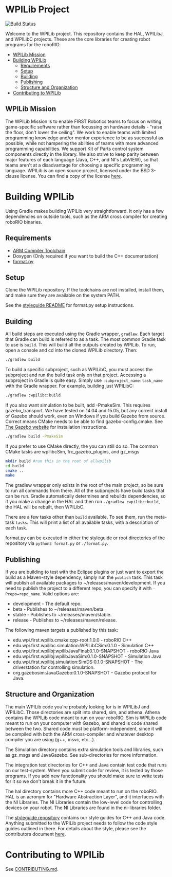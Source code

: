 # WPILib Project

[![Build Status](https://travis-ci.org/wpilibsuite/allwpilib.svg?branch=master)](https://travis-ci.org/wpilibsuite/allwpilib)

Welcome to the WPILib project. This repository contains the HAL, WPILibJ, and WPILibC projects. These are the core libraries for creating robot programs for the roboRIO.

- [WPILib Mission](#wpilib-mission)
- [Building WPILib](#building-wpilib)
    - [Requirements](#requirements)
    - [Setup](#setup)
    - [Building](#building)
    - [Publishing](#publishing)
    - [Structure and Organization](#structure-and-organization)
- [Contributing to WPILib](#contributing-to-wpilib)

## WPILib Mission

The WPILib Mission is to enable FIRST Robotics teams to focus on writing game-specific software rather than focussing on hardware details - "raise the floor, don't lower the ceiling". We work to enable teams with limited programming knowledge and/or mentor experience to be as successful as possible, while not hampering the abilities of teams with more advanced programming capabilities. We support Kit of Parts control system components directly in the library. We also strive to keep parity between major features of each language (Java, C++, and NI's LabVIEW), so that teams aren't at a disadvantage for choosing a specific programming language. WPILib is an open source project, licensed under the BSD 3-clause license. You can find a copy of the license [here](license.txt).

# Building WPILib

Using Gradle makes building WPILib very straightforward. It only has a few dependencies on outside tools, such as the ARM cross compiler for creating roboRIO binaries.

## Requirements

- [ARM Compiler Toolchain](http://first.wpi.edu/FRC/roborio/toolchains/)
- Doxygen (Only required if you want to build the C++ documentation)
- [format.py](https://github.com/wpilibsuite/styleguide)

## Setup

Clone the WPILib repository. If the toolchains are not installed, install them, and make sure they are available on the system PATH.

See the [styleguide README](https://github.com/wpilibsuite/styleguide/blob/master/README.md) for format.py setup instructions.

## Building

All build steps are executed using the Gradle wrapper, `gradlew`. Each target that Gradle can build is referred to as a task. The most common Gradle task to use is `build`. This will build all the outputs created by WPILib. To run, open a console and cd into the cloned WPILib directory. Then:

```bash
./gradlew build
```

To build a specific subproject, such as WPILibC, you must access the subproject and run the build task only on that project. Accessing a subproject in Gradle is quite easy. Simply use `:subproject_name:task_name` with the Gradle wrapper. For example, building just WPILibC:

```bash
./gradlew :wpilibc:build
```

If you also want simulation to be built, add -PmakeSim. This requires gazebo_transport. We have tested on 14.04 and 15.05, but any correct install of Gazebo should work, even on Windows if you build Gazebo from source. Correct means CMake needs to be able to find gazebo-config.cmake. See [The Gazebo website](https://gazebosim.org/) for installation instructions.

```bash
./gradlew build -PmakeSim
```

If you prefer to use CMake directly, the you can still do so.
The common CMake tasks are wpilibcSim, frc_gazebo_plugins, and gz_msgs

```bash
mkdir build #run this in the root of allwpilib
cd build
cmake ..
make
```

The gradlew wrapper only exists in the root of the main project, so be sure to run all commands from there. All of the subprojects have build tasks that can be run. Gradle automatically determines and rebuilds dependencies, so if you make a change in the HAL and then run `./gradlew :wpilibc:build`, the HAL will be rebuilt, then WPILibC.

There are a few tasks other than `build` available. To see them, run the meta-task `tasks`. This will print a list of all available tasks, with a description of each task.

format.py can be executed in either the styleguide or root directories of the repository via `python3 format.py` or `./format.py`.

## Publishing

If you are building to test with the Eclipse plugins or just want to export the build as a Maven-style dependency, simply run the `publish` task. This task will publish all available packages to ~/releases/maven/development. If you need to publish the project to a different repo, you can specify it with `-Prepo=repo_name`. Valid options are:

- development - The default repo.
- beta - Publishes to ~/releases/maven/beta.
- stable - Publishes to ~/releases/maven/stable.
- release - Publishes to ~/releases/maven/release.

The following maven targets a published by this task:

- edu.wpi.first.wpilib.cmake:cpp-root:1.0.0 - roboRIO C++
- edu.wpi.first.wpilibc.simulation:WPILibCSim:0.1.0 - Simulation C++
- edu.wpi.first.wpilibj:wpilibJavaFinal:0.1.0-SNAPSHOT - roboRIO Java
- edu.wpi.first.wpilibj:wpilibJavaSim:0.1.0-SNAPSHOT - Simulation Java
- edu.wpi.first.wpilibj.simulation:SimDS:0.1.0-SNAPSHOT - The driverstation for controlling simulation.
- org.gazebosim:JavaGazebo:0.1.0-SNAPSHOT - Gazebo protocol for Java.

## Structure and Organization

The main WPILib code you're probably looking for is in WPILibJ and WPILibC. Those directories are split into shared, sim, and athena. Athena contains the WPILib code meant to run on your roboRIO. Sim is WPILib code meant to run on your computer with Gazebo, and shared is code shared between the two. Shared code must be platform-independent, since it will be compiled with both the ARM cross-compiler and whatever desktop compiler you are using (g++, msvc, etc...).

The Simulation directory contains extra simulation tools and libraries, such as gz_msgs and JavaGazebo. See sub-directories for more information.

The integration test directories for C++ and Java contain test code that runs on our test-system. When you submit code for review, it is tested by those programs. If you add new functionality you should make sure to write tests for it so we don't break it in the future.

The hal directory contains more C++ code meant to run on the roboRIO. HAL is an acronym for "Hardware Abstraction Layer", and it interfaces with the NI Libraries. The NI Libraries contain the low-level code for controlling devices on your robot. The NI Libraries are found in the ni-libraries folder.

The [styleguide repository](https://github.com/wpilibsuite/styleguide) contains our style guides for C++ and Java code. Anything submitted to the WPILib project needs to follow the code style guides outlined in there. For details about the style, please see the contributors document [here](CONTRIBUTING.md#coding-guidelines).

# Contributing to WPILib

See [CONTRIBUTING.md](CONTRIBUTING.md).
